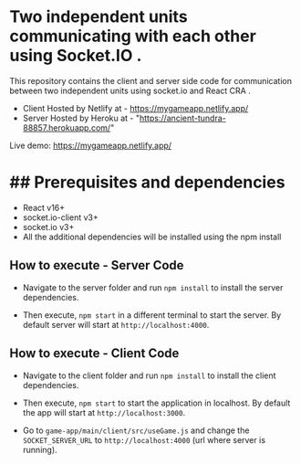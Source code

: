 # Two independent units communicating with each other using Socket.IO .

This repository contains the client and server side code for communication between two independent units using socket.io and React CRA  .
- Client  Hosted by Netlify at - https://mygameapp.netlify.app/
- Server Hosted by Heroku at - "https://ancient-tundra-88857.herokuapp.com/"

Live demo: https://mygameapp.netlify.app/


# ## Prerequisites and dependencies

 - React v16+
 - socket.io-client v3+
 - socket.io v3+
  - All the additional dependencies will be installed using the npm install

## How to execute - Server Code

 - Navigate to the server folder and run `npm install` to install the server dependencies. 
    
 - Then execute, `npm start` in a different terminal to start the server. By default server will start at `http://localhost:4000`.

## How to execute - Client Code

 

 - Navigate to the client folder and run `npm install` to install the client dependencies. 
    
 - Then execute, `npm start` to start the application in localhost. By default the app will start at `http://localhost:3000`.
 -  Go to `game-app/main/client/src/useGame.js`  and change the `SOCKET_SERVER_URL` to `http://localhost:4000` (url where server is running).

         


